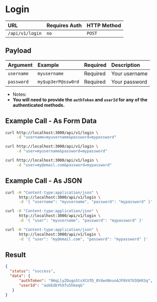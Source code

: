 # Login

| URL             | Requires Auth | HTTP Method |
| :-------------- | :------------ | :---------- |
| `/api/v1/login` | `no`          | `POST`      |

## Payload

| Argument   | Example            | Required | Description   |
| :--------- | :----------------- | :------- | :------------ |
| `username` | `myusername`       | Required | Your username |
| `password` | `my$up3erP@ssw0rd` | Required | Your password |

- Notes:
- **You will need to provide the `authToken` and `userId` for any of the authenticated methods.**

## Example Call - As Form Data

```bash
curl http://localhost:3000/api/v1/login \
     -d "username=myusername&password=mypassword"
```

```bash
curl http://localhost:3000/api/v1/login \
     -d "user=myusername&password=mypassword"
```

```bash
curl http://localhost:3000/api/v1/login \
     -d "user=my@email.com&password=mypassword"
```

## Example Call - As JSON

```bash
curl -H "Content-type:application/json" \
      http://localhost:3000/api/v1/login \
      -d '{ "username": "myusername", "password": "mypassword" }'
```

```bash
curl -H "Content-type:application/json" \
      http://localhost:3000/api/v1/login \
      -d '{ "user": "myusername", "password": "mypassword" }'
```

```bash
curl -H "Content-type:application/json" \
      http://localhost:3000/api/v1/login \
      -d '{ "user": "my@email.com", "password": "mypassword" }'
```

## Result

```json
{
  "status": "success",
  "data": {
      "authToken": "9HqLlyZOugoStsXCUfD_0YdwnNnunAJF8V47U3QHXSq",
      "userId": "aobEdbYhXfu5hkeqG"
   }
}
```
